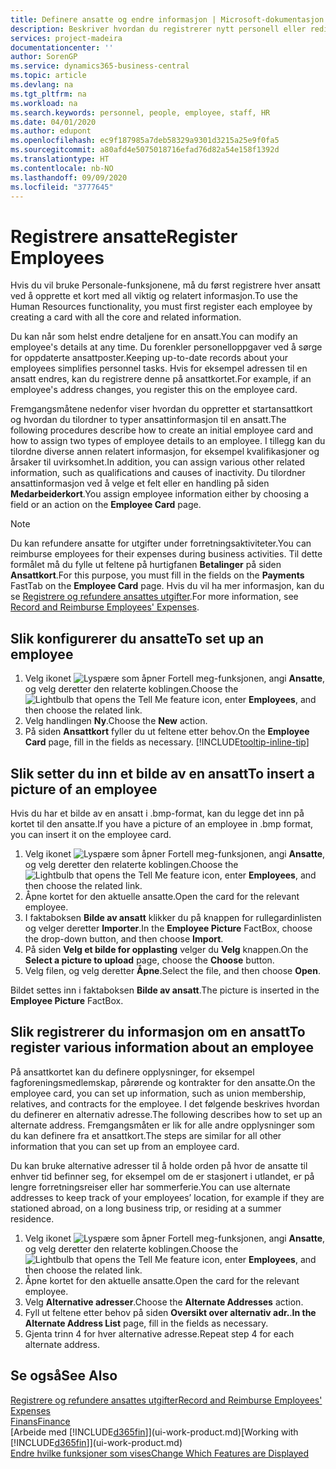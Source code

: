```yaml
---
title: Definere ansatte og endre informasjon | Microsoft-dokumentasjon
description: Beskriver hvordan du registrerer nytt personell eller redigerer informasjon om eksisterende ansatte.
services: project-madeira
documentationcenter: ''
author: SorenGP
ms.service: dynamics365-business-central
ms.topic: article
ms.devlang: na
ms.tgt_pltfrm: na
ms.workload: na
ms.search.keywords: personnel, people, employee, staff, HR
ms.date: 04/01/2020
ms.author: edupont
ms.openlocfilehash: ec9f187985a7deb58329a9301d3215a25e9f0fa5
ms.sourcegitcommit: a80afd4e5075018716efad76d82a54e158f1392d
ms.translationtype: HT
ms.contentlocale: nb-NO
ms.lasthandoff: 09/09/2020
ms.locfileid: "3777645"
---
```

# <a name="register-employees"></a><span data-ttu-id="bf15d-103">Registrere ansatte</span><span class="sxs-lookup"><span data-stu-id="bf15d-103">Register Employees</span></span>
<span data-ttu-id="bf15d-104">Hvis du vil bruke Personale-funksjonene, må du først registrere hver ansatt ved å opprette et kort med all viktig og relatert informasjon.</span><span class="sxs-lookup"><span data-stu-id="bf15d-104">To use the Human Resources functionality, you must first register each employee by creating a card with all the core and related information.</span></span>

<span data-ttu-id="bf15d-105">Du kan når som helst endre detaljene for en ansatt.</span><span class="sxs-lookup"><span data-stu-id="bf15d-105">You can modify an employee's details at any time.</span></span> <span data-ttu-id="bf15d-106">Du forenkler personelloppgaver ved å sørge for oppdaterte ansattposter.</span><span class="sxs-lookup"><span data-stu-id="bf15d-106">Keeping up-to-date records about your employees simplifies personnel tasks.</span></span> <span data-ttu-id="bf15d-107">Hvis for eksempel adressen til en ansatt endres, kan du registrere denne på ansattkortet.</span><span class="sxs-lookup"><span data-stu-id="bf15d-107">For example, if an employee's address changes, you register this on the employee card.</span></span>

<span data-ttu-id="bf15d-108">Fremgangsmåtene nedenfor viser hvordan du oppretter et startansattkort og hvordan du tilordner to typer ansattinformasjon til en ansatt.</span><span class="sxs-lookup"><span data-stu-id="bf15d-108">The following procedures describe how to create an initial employee card and how to assign two types of employee details to an employee.</span></span> <span data-ttu-id="bf15d-109">I tillegg kan du tilordne diverse annen relatert informasjon, for eksempel kvalifikasjoner og årsaker til uvirksomhet.</span><span class="sxs-lookup"><span data-stu-id="bf15d-109">In addition, you can assign various other related information, such as qualifications and causes of inactivity.</span></span> <span data-ttu-id="bf15d-110">Du tilordner ansattinformasjon ved å velge et felt eller en handling på siden **Medarbeiderkort**.</span><span class="sxs-lookup"><span data-stu-id="bf15d-110">You assign employee information either by choosing a field or an action on the **Employee Card** page.</span></span>

> [!NOTE]  
> <span data-ttu-id="bf15d-111">Du kan refundere ansatte for utgifter under forretningsaktiviteter.</span><span class="sxs-lookup"><span data-stu-id="bf15d-111">You can reimburse employees for their expenses during business activities.</span></span> <span data-ttu-id="bf15d-112">Til dette formålet må du fylle ut feltene på hurtigfanen **Betalinger** på siden **Ansattkort**.</span><span class="sxs-lookup"><span data-stu-id="bf15d-112">For this purpose, you must fill in the fields on the **Payments** FastTab on the **Employee Card** page.</span></span> <span data-ttu-id="bf15d-113">Hvis du vil ha mer informasjon, kan du se [Registrere og refundere ansattes utgifter](finance-how-record-reimburse-employee-expenses.md).</span><span class="sxs-lookup"><span data-stu-id="bf15d-113">For more information, see [Record and Reimburse Employees' Expenses](finance-how-record-reimburse-employee-expenses.md).</span></span>

## <a name="to-set-up-an-employee"></a><span data-ttu-id="bf15d-114">Slik konfigurerer du ansatte</span><span class="sxs-lookup"><span data-stu-id="bf15d-114">To set up an employee</span></span>
1. <span data-ttu-id="bf15d-115">Velg ikonet ![Lyspære som åpner Fortell meg-funksjonen](media/ui-search/search_small.png "Fortell hva du vil gjøre"), angi **Ansatte**, og velg deretter den relaterte koblingen.</span><span class="sxs-lookup"><span data-stu-id="bf15d-115">Choose the ![Lightbulb that opens the Tell Me feature](media/ui-search/search_small.png "Tell me what you want to do") icon, enter **Employees**, and then choose the related link.</span></span>
2. <span data-ttu-id="bf15d-116">Velg handlingen **Ny**.</span><span class="sxs-lookup"><span data-stu-id="bf15d-116">Choose the **New** action.</span></span>
3. <span data-ttu-id="bf15d-117">På siden **Ansattkort** fyller du ut feltene etter behov.</span><span class="sxs-lookup"><span data-stu-id="bf15d-117">On the **Employee Card** page, fill in the fields as necessary.</span></span> [!INCLUDE[tooltip-inline-tip](includes/tooltip-inline-tip_md.md)]

## <a name="to-insert-a-picture-of-an-employee"></a><span data-ttu-id="bf15d-118">Slik setter du inn et bilde av en ansatt</span><span class="sxs-lookup"><span data-stu-id="bf15d-118">To insert a picture of an employee</span></span>
<span data-ttu-id="bf15d-119">Hvis du har et bilde av en ansatt i .bmp-format, kan du legge det inn på kortet til den ansatte.</span><span class="sxs-lookup"><span data-stu-id="bf15d-119">If you have a picture of an employee in .bmp format, you can insert it on the employee card.</span></span>

1. <span data-ttu-id="bf15d-120">Velg ikonet ![Lyspære som åpner Fortell meg-funksjonen](media/ui-search/search_small.png "Fortell hva du vil gjøre"), angi **Ansatte**, og velg deretter den relaterte koblingen.</span><span class="sxs-lookup"><span data-stu-id="bf15d-120">Choose the ![Lightbulb that opens the Tell Me feature](media/ui-search/search_small.png "Tell me what you want to do") icon, enter **Employees**, and then choose the related link.</span></span>
2. <span data-ttu-id="bf15d-121">Åpne kortet for den aktuelle ansatte.</span><span class="sxs-lookup"><span data-stu-id="bf15d-121">Open the card for the relevant employee.</span></span>
3. <span data-ttu-id="bf15d-122">I faktaboksen **Bilde av ansatt** klikker du på knappen for rullegardinlisten og velger deretter **Importer**.</span><span class="sxs-lookup"><span data-stu-id="bf15d-122">In the **Employee Picture** FactBox, choose the drop-down button, and then choose **Import**.</span></span>
4. <span data-ttu-id="bf15d-123">På siden **Velg et bilde for opplasting** velger du **Velg** knappen.</span><span class="sxs-lookup"><span data-stu-id="bf15d-123">On the **Select a picture to upload** page, choose the **Choose** button.</span></span>
5. <span data-ttu-id="bf15d-124">Velg filen, og velg deretter **Åpne**.</span><span class="sxs-lookup"><span data-stu-id="bf15d-124">Select the file, and then choose **Open**.</span></span>

<span data-ttu-id="bf15d-125">Bildet settes inn i faktaboksen **Bilde av ansatt**.</span><span class="sxs-lookup"><span data-stu-id="bf15d-125">The picture is inserted in the **Employee Picture** FactBox.</span></span>

## <a name="to-register-various-information-about-an-employee"></a><span data-ttu-id="bf15d-126">Slik registrerer du informasjon om en ansatt</span><span class="sxs-lookup"><span data-stu-id="bf15d-126">To register various information about an employee</span></span>
<span data-ttu-id="bf15d-127">På ansattkortet kan du definere opplysninger, for eksempel fagforeningsmedlemskap, pårørende og kontrakter for den ansatte.</span><span class="sxs-lookup"><span data-stu-id="bf15d-127">On the employee card, you can set up information, such as union membership, relatives, and contracts for the employee.</span></span> <span data-ttu-id="bf15d-128">I det følgende beskrives hvordan du definerer en alternativ adresse.</span><span class="sxs-lookup"><span data-stu-id="bf15d-128">The following describes how to set up an alternate address.</span></span> <span data-ttu-id="bf15d-129">Fremgangsmåten er lik for alle andre opplysninger som du kan definere fra et ansattkort.</span><span class="sxs-lookup"><span data-stu-id="bf15d-129">The steps are similar for all other information that you can set up from an employee card.</span></span>

<span data-ttu-id="bf15d-130">Du kan bruke alternative adresser til å holde orden på hvor de ansatte til enhver tid befinner seg, for eksempel om de er stasjonert i utlandet, er på lengre forretningsreiser eller har sommerferie.</span><span class="sxs-lookup"><span data-stu-id="bf15d-130">You can use alternate addresses to keep track of your employees’ location, for example if they are stationed abroad, on a long business trip, or residing at a summer residence.</span></span>

1. <span data-ttu-id="bf15d-131">Velg ikonet ![Lyspære som åpner Fortell meg-funksjonen](media/ui-search/search_small.png "Fortell hva du vil gjøre"), angi **Ansatte**, og velg deretter den relaterte koblingen.</span><span class="sxs-lookup"><span data-stu-id="bf15d-131">Choose the ![Lightbulb that opens the Tell Me feature](media/ui-search/search_small.png "Tell me what you want to do") icon, enter **Employees**, and then choose the related link.</span></span>
2. <span data-ttu-id="bf15d-132">Åpne kortet for den aktuelle ansatte.</span><span class="sxs-lookup"><span data-stu-id="bf15d-132">Open the card for the relevant employee.</span></span>
3. <span data-ttu-id="bf15d-133">Velg **Alternative adresser**.</span><span class="sxs-lookup"><span data-stu-id="bf15d-133">Choose the **Alternate Addresses** action.</span></span>
4. <span data-ttu-id="bf15d-134">Fyll ut feltene etter behov på siden **Oversikt over alternativ adr.**.</span><span class="sxs-lookup"><span data-stu-id="bf15d-134">**In the Alternate Address List** page, fill in the fields as necessary.</span></span>
5. <span data-ttu-id="bf15d-135">Gjenta trinn 4 for hver alternative adresse.</span><span class="sxs-lookup"><span data-stu-id="bf15d-135">Repeat step 4 for each alternate address.</span></span>

## <a name="see-also"></a><span data-ttu-id="bf15d-136">Se også</span><span class="sxs-lookup"><span data-stu-id="bf15d-136">See Also</span></span>
[<span data-ttu-id="bf15d-137">Registrere og refundere ansattes utgifter</span><span class="sxs-lookup"><span data-stu-id="bf15d-137">Record and Reimburse Employees' Expenses</span></span>](finance-how-record-reimburse-employee-expenses.md)  
[<span data-ttu-id="bf15d-138">Finans</span><span class="sxs-lookup"><span data-stu-id="bf15d-138">Finance</span></span>](finance.md)  
<span data-ttu-id="bf15d-139">[Arbeide med [!INCLUDE[d365fin](includes/d365fin_md.md)]](ui-work-product.md)</span><span class="sxs-lookup"><span data-stu-id="bf15d-139">[Working with [!INCLUDE[d365fin](includes/d365fin_md.md)]](ui-work-product.md)</span></span>  
[<span data-ttu-id="bf15d-140">Endre hvilke funksjoner som vises</span><span class="sxs-lookup"><span data-stu-id="bf15d-140">Change Which Features are Displayed</span></span>](ui-experiences.md)
